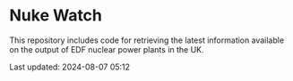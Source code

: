# Nuke Watch

This repository includes code for retrieving the latest information available on the output of EDF nuclear power plants in the UK.

Last updated: 2024-08-07 05:12